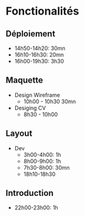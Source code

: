 # Fonctionalités

## Déploiement

- 14h50-14h20: 30mn
- 16h10-16h30: 20mn
- 16h00-19h30: 3h30

## Maquette

- Design Wireframe
  - 10h00 - 10h30 30mn
- Desiging CV
  - 8h30 - 10h00

## Layout

- Dev
  - 3h00-4h00: 1h
  - 8h00-9h00: 1h
  - 7h30-8h00: 30mn
  - 18h10-18h30

## Introduction

- 22h00-23h00: 1h
